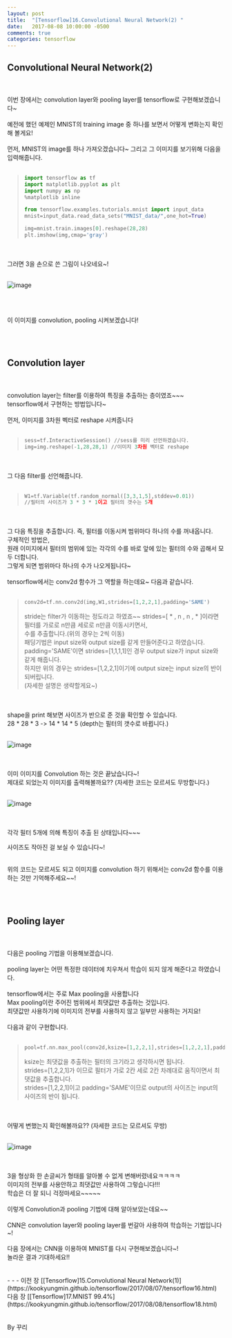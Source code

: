 ```yaml
---
layout: post
title:  "[Tensorflow]16.Convolutional Neural Network(2) "
date:   2017-08-08 10:00:00 -0500
comments: true
categories: tensorflow
---
```


## Convolutional Neural Network(2)
<br>
<br>
이번 장에서는 convolution layer와 pooling layer를 tensorflow로 구현해보겠습니다~
<br>
<br>
예전에 했던 예제인 MNIST의 training image 중 하나를 보면서 어떻게 변화는지 확인해 볼게요!
<br>
<br>
먼저, MNIST의 image를 하나 가져오겠습니다~ 그리고 그 이미지를 보기위해 다음을 입력해줍니다.
<br>
<br>

>```python
>import tensorflow as tf
>import matplotlib.pyplot as plt
>import numpy as np
>%matplotlib inline
>
>from tensorflow.examples.tutorials.mnist import input_data
>mnist=input_data.read_data_sets("MNIST_data/",one_hot=True)
>
>img=mnist.train.images[0].reshape(28,28)
>plt.imshow(img,cmap='gray')
>```

<br>
<br>
그러면 3을 손으로 쓴 그림이 나오네요~! 
<br>
<br>

![image](/image/tensorflow_img/cn6.png)

<br>
<br>

이 이미지를 convolution, pooling 시켜보겠습니다!

<br>
<br>

## Convolution layer

<br>
<br>
convolution layer는 filter를 이용하여 특징을 추출하는 층이였죠~~~
<br>
tensorflow에서 구현하는 방법입니다~
<br>
<br>
먼저, 이미지를 3차원 벡터로 reshape 시켜줍니다
<br>
<br>

>```python
>sess=tf.InteractiveSession() //sess를 미리 선언하겠습니다.
>img=img.reshape(-1,28,28,1) //이미지 3차원 벡터로 reshape
>```

<br>
<br>
그 다음 filter를 선언해줍니다.
<br>
<br>

>```python
>W1=tf.Variable(tf.random_normal([3,3,1,5],stddev=0.01))
>//필터의 사이즈가 3 * 3 * 1이고 필터의 갯수는 5개  
>```

<br>
<br>
그 다음 특징을 추출합니다. 즉, 필터를 이동시켜 범위마다 하나의 수를 꺼내옵니다.
<br>
구체적인 방법은,
<br>
원래 이미지에서 필터의 범위에 있는 각각의 수를 바로 앞에 있는 필터의 수와 곱해서 모두 더합니다.
<br>
그렇게 되면 범위마다 하나의 수가 나오게됩니다~
<br>
<br>
tensorflow에서는 conv2d 함수가 그 역할을 하는데요~ 다음과 같습니다.
<br>
<br>

>```python
>conv2d=tf.nn.conv2d(img,W1,strides=[1,2,2,1],padding='SAME')
>```
>
>stride는 filter가 이동하는 정도라고 하였죠~~ 
>strides=[ * , n , n , * ]이라면 필터를 가로로 n만큼 세로로 n만큼 이동시키면서,
><br>
>수를 추출합니다.(위의 경우는 2씩 이동)
><br>
>패딩기법은 input size와 output size를 같게 만들어준다고 하였습니다.
><br>
>padding='SAME'이면 strides=[1,1,1,1]인 경우 output size가 input size와 같게 해줍니다.
><br>
>하지만 위의 경우는 strides=[1,2,2,1]이기에 output size는 input size의 반이 되버립니다.
><br>
>(자세한 설명은 생략할게요~)

<br>
<br>
shape을 print 해보면 사이즈가 반으로 준 것을 확인할 수 있습니다. 
<br>
28 * 28 * 3 -> 14 * 14 * 5 (depth는 필터의 갯수로 바뀝니다.)
<br>
<br>

![image](/image/tensorflow_img/cn7.png)

<br>
<br>
이미 이미지를 Convolution 하는 것은 끝났습니다~!
<br>
제대로 되었는지 이미지를 출력해볼까요?? (자세한 코드는 모르셔도 무방합니다.)
<br>
<br>

![image](/image/tensorflow_img/cn8.png)

<br>
<br>
각각 필터 5개에 의해 특징이 추출 된 상태입니다~~~
<br>

사이즈도 작아진 걸 보실 수 있습니다~!
<br>
<br>

위의 코드는 모르셔도 되고 이미지를 convolution 하기 위해서는 conv2d 함수를 이용하는 것만 기억해주세요~~!

<br>
<br>

## Pooling layer

<br>
<br>
다음은 pooling 기법을 이용해보겠습니다.
<br>
<br>
pooling layer는 어떤 특정한 데이터에 치우쳐서 학습이 되지 않게 해준다고 하였습니다.
<br>
<br>
tensorflow에서는 주로 Max pooling을 사용합니다
<br>
Max pooling이란 주어진 범위에서 최댓값만 추출하는 것입니다.
<br>
최댓값만 사용하기에 이미지의 전부를 사용하지 않고 일부만 사용하는 거지요!
<br>
<br>
다음과 같이 구현합니다.
<br>
<br>

>```python
>pool=tf.nn.max_pool(conv2d,ksize=[1,2,2,1],strides=[1,2,2,1],padding='SAME')
>```
>
>ksize는 최댓값을 추출하는 필터의 크기라고 생각하시면 됩니다. 
><br>
>strides=[1,2,2,1]가 이므로 필터가 가로 2칸 세로 2칸 차례대로 움직이면서 최댓값을 추출합니다.
><br>
>strides=[1,2,2,1]이고 padding='SAME'이므로 output의 사이즈는 input의 사이즈의 반이 됩니다.

<br>
<br>
어떻게 변했는지 확인해볼까요?? (자세한 코드는 모르셔도 무방)
<br>
<br>

![image](/image/tensorflow_img/cn9.png)

<br>
<br>
3을 형상화 한 손글씨가 형태를 알아볼 수 없게 변해버렸네요ㅋㅋㅋㅋ
<br>
이미지의 전부를 사용안하고 최댓값만 사용하여 그렇습니다!!!
<br>
학습은 더 잘 되니 걱정마세요~~~~~
<br>
<br>
이렇게 Convolution과 pooling 기법에 대해 알아보았는데요~~
<br>
<br>
CNN은 convolution layer와 pooling layer를 번갈아 사용하여 학습하는 기법입니다~!
<br>
<br>
다음 장에서는 CNN을 이용하여 MNIST를 다시 구현해보겠습니다~!
<br>
놀라운 결과 기대하세요!!

<br>
<br>
<br>
- - -
이전 장 [[Tensorflow]15.Convolutional Neural Network(1)](https://kookyungmin.github.io/tensorflow/2017/08/07/tensorflow16.html)
<br>
다음 장 [[Tensorflow]17.MNIST 99.4%](https://kookyungmin.github.io/tensorflow/2017/08/08/tensorflow18.html)
<br>
<br>
<br>
By 꾸리
